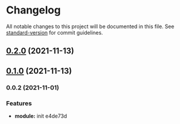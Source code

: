 # Changelog

All notable changes to this project will be documented in this file. See [standard-version](https://github.com/conventional-changelog/standard-version) for commit guidelines.

## [0.2.0](https://github.com/platadev/prettier-config/compare/v0.1.0...v0.2.0) (2021-11-13)

## [0.1.0](///compare/v0.0.2...v0.1.0) (2021-11-13)

### 0.0.2 (2021-11-01)


### Features

* **module:** init e4de73d
